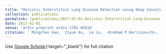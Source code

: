 ```yaml
---
title: "Holistic Interstitial Lung Disease Detection using Deep Convolutional Neural Networks: Multi-label Learning and Unordered Pooling"
collection: publications
permalink: /publications/2017-01-01-Holistic-Interstitial-Lung-Disease-Detection-using-Deep-Convolutional-Neural-Networks-Multi-label-Learning-and-Unordered-Pooling
date: 2017-01-01
venue: 'arXiv preprint arXiv:1701.05616'
citation: ' Mingchen Gao,  Ziyue Xu,  Le Lu,  <b>Adam P Harrison</b>,  Ronald M Summers,  Daniel J Mollura, &quot;Holistic Interstitial Lung Disease Detection using Deep Convolutional Neural Networks: Multi-label Learning and Unordered Pooling.&quot; arXiv preprint arXiv:1701.05616, 2017.'
---
```

Use [Google Scholar](https://scholar.google.com/scholar?q=Holistic+Interstitial+Lung+Disease+Detection+using+Deep+Convolutional+Neural+Networks:+Multi+label+Learning+and+Unordered+Pooling){:target="_blank"} for full citation